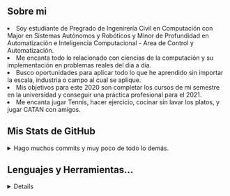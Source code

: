 <!DOCTYPE html>
<html lang="en">
<head>
    <meta charset="UTF-8">
    <meta name="viewport" content="width=device-width, initial-scale=1.0">
    <title>Perfil de GitHub</title>
</head>
<body>
    <section>
        <h1>
            Sobre mi
        </h1>
        <lu>
            <li>
                Soy estudiante de Pregrado de Ingenirería Civil en Computación 
                con  Major en Sistemas Autónomos y Robóticos y Minor de 
                Profundidad en Automatización e Inteligencia Computacional - 
                Area de Control y Automatización.
            </li>
            <li>
                Me encanta todo lo relacionado con ciencias de la computación y 
                su implementación en problemas reales del dia a dia. 
            </li>
            <li>
                Busco oportunidades para aplicar todo lo que he aprendido sin 
                importar la escala, industria o campo al cual se aplique.
            </li>
            <li>
                Mis objetivos para este 2020 son completar los cursos de mi 
                semestre en la universidad y conseguir una práctica profesional 
                para el 2021.
            </li>
            <li>
                Me encanta jugar Tennis, hacer ejercicio, cocinar sin lavar los 
                platos, y jugar CATAN con amigos.
            </li>
        </lu>
    </section>
    <section>
        <h1>
            Mis Stats de GitHub
        </h1>
        <details>
            <summary>
                Hago muchos commits y muy poco de todo lo demás.
            </summary>
            <img alt="GitHub Stats" src="https://github-readme-stats.vercel.app/api?username=HenryBlairG&count_private=true&show_icons=true"/>
        </details>
    </section>
    <section>
        <h1>
            Lenguajes y Herramientas...
        </h1>
        <details>
            
        </details>
    </section>
</body>
</html>